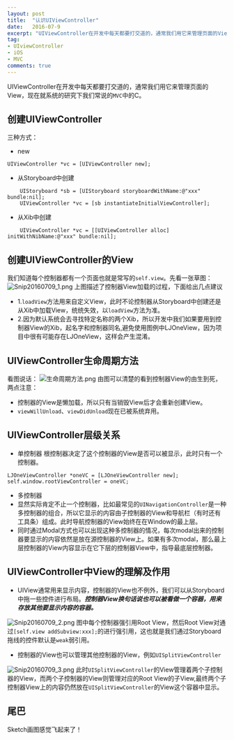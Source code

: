 ```yaml
---
layout: post
title:  "认识UIViewController"
date:   2016-07-9
excerpt: "UIViewController在开发中每天都要打交道的，通常我们用它来管理页面的View，现在就系统的研究下我们常说的MVC中的C。"
tag:
- UIviewController 
- iOS
- MVC
comments: true
---
```



UIViewController在开发中每天都要打交道的，通常我们用它来管理页面的View，现在就系统的研究下我们常说的`MVC`中的C。

## 创建UIViewController
三种方式：

- new

```
UIViewController *vc = [UIViewController new];
```
- 从Storyboard中创建

```
    UIStoryboard *sb = [UIStoryboard storyboardWithName:@"xxx" bundle:nil];
    UIViewController *vc = [sb instantiateInitialViewController];
```

- 从Xib中创建

```
    UIViewController *vc = [[UIViewController alloc] initWithNibName:@"xxx" bundle:nil];
```

## 创建UIViewController的View
我们知道每个控制器都有一个页面也就是常写的`self.view`。先看一张草图：
![Snip20160709_1.png](http://ww4.sinaimg.cn/mw1024/6b7cdce2gw1f6uttnmvexj20mj0ih40i.jpg)
上图描述了控制器View加载的过程，下面给出几点建议
- 1.`loadView`方法用来自定义View，此时不论控制器从Storyboard中创建还是从Xib中加载View，统统失效，以`loadView`方法为准。
- 2.因为默认系统会去寻找特定名称的两个Xib，所以开发中我们如果要用到控制器View的Xib，起名字和控制器同名,避免使用图例中LJOneView，因为项目中很有可能存在LJOneView，这样会产生混淆。

## UIViewController生命周期方法
看图说话：
![生命周期方法.png](http://ww3.sinaimg.cn/mw1024/6b7cdce2gw1f6uttm5nyij20yg0dhtbp.jpg)
由图可以清楚的看到控制器View的由生到死，两点注意：
- 控制器的View是懒加载，所以只有当销毁View后才会重新创建View。
- `viewWillUnload`、`viewDidUnload`现在已被系统弃用。

## UIViewController层级关系
- 单控制器
根控制器决定了这个控制器的View是否可以被显示，此时只有一个控制器。
```
LJOneViewController *oneVC = [LJOneViewController new];
self.window.rootViewController = oneVC;
```

- 多控制器
 - 显然实际肯定不止一个控制器，比如最常见的`UINavigationController`是一种多控制器的组合，所以它显示的内容由子控制器的View和导航栏（有时还有工具条）组成。此时导航控制器的View始终在在Window的最上层。
 - 同时通过Modal方式也可以出现这种多控制器的情况，每次modal出来的控制器要显示的内容依然是放在源控制器的View上。如果有多次modal，那么最上层控制器的View内容显示在它下层的控制器View中，指导最底层控制器。

## UIViewController中View的理解及作用
- UIView通常用来显示内容，控制器的View也不例外，我们可以从Storyboard中拖一些控件进行布局。***控制器View换句话说也可以被看做一个容器，用来存放其他要显示内容的容器。***

![Snip20160709_2.png](http://ww4.sinaimg.cn/mw1024/6b7cdce2gw1f6uttmvuwdj20fd09emxl.jpg)
图中每个控制器强引用Root View，然后Root View对通过`[self.view addSubview:xxx];`的进行强引用，这也就是我们通过Storyboard拖线的控件默认是`weak`弱引用。
- 控制器的View也可以管理其他控制器的View，例如`UISplitViewController`

![Snip20160709_3.png](http://ww2.sinaimg.cn/mw1024/6b7cdce2gw1f6uttl3fzqj20jf0f53zd.jpg)
此时`UISplitViewController`的View管理着两个子控制器的View，而两个子控制器的View则管理对应的Root View的子View,最终两个子控制器View上的内容仍然放在`UISplitViewController`的View这个容器中显示。

## 尾巴
Sketch画图感觉飞起来了！
